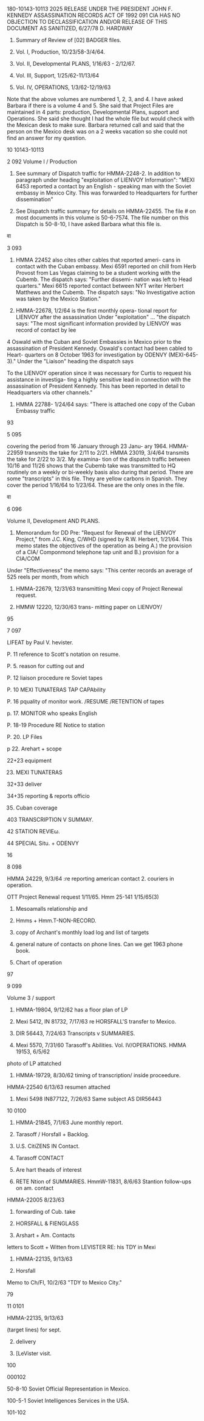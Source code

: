180-10143-10113 2025 RELEASE UNDER THE PRESIDENT JOHN F. KENNEDY ASSASSINATION RECORDS ACT OF 1992 091
CIA HAS NO OBJECTION TO
DECLASSIFICATION AND/OR
RELEASE OF THIS DOCUMENT
AS SANITIZED,
6/27/78 D. HARDWAY

1.  Summary of Review of 
[02] BADGER files.

1.  Vol. I, Production, 10/23/58-3/4/64.

2.  Vol. Ⅱ, Developmental PLANS, 1/16/63 - 2/12/67.

3.  Vol. Ⅲ, Support, 1/25/62-11/13/64

4.  Vol. Ⅳ, OPERATIONS, 1/3/62-12/19/63

Note that the above volumes are numbered 1, 2, 3, and 4. I have asked Barbara if there is a volume 4 and 5. She said that Project Files are maintained in 4 parts: production, Developmental Plans, support and Operations. She said she thought I had the whole file but would check with the Mexican desk to make sure. Barbara returned call and said that the person on the Mexico desk was on a 2 weeks vacation so she could not find an answer for my question.

10
10143-10113

2 092
Volume I / Production

1.  See summary of Dispatch traffic for HMMA-2248-2. In addition to paragraph under heading "exploitation of LIENVOY Information": "MEXI 6453 reported a contact by an English - speaking man with the Soviet embassy in Mexico City. This was forwarded to Headquarters for further dissemination"

2.  See Dispatch traffic summary for details on HMMA-22455. The file # on most documents in this volume is 50-6-7574. The file number on this Dispatch is 50-8-10, I have asked Barbara what this file is.

वा

3 093

1.  HMMA 22452 also cites other cables that reported ameri- cans in contact with the Cuban embassy. Mexi 6591 reported on chill from Herb Provost from Las Vegas claiming to be a student working with the Cubemb. The dispatch says: "Further dissemi- nation was left to Head quarters." Mexi 6615 reported contact between NYT writer Herbert Matthews and the Cubemb. The dispatch says: "No Investigative action was taken by the Mexico Station."

2.  HMMA-22678, 1/2/64 is the first monthly opera- tional report for LIENVOY after the assassination Under "exploitation" ... "the dispatch says: "The most significant information provided by LIENVOY was record of contact by lee

4
Oswald with the Cuban and Soviet Embassies in Mexico prior to the assassination of President Kennedy. Oswald's contact had been cabled to Heart- quarters on 8 October 1963 for investigation by ODENVY (MEXI-645-3)." Under the "Liaison" heading the dispatch says

To the LIENVOY operation since it was necessary for Curtis to request his assistance in investiga- ting a highly sensitive lead in connection with the assassination of President Kennedy. This has been reported in detail to Headquarters via other channels."

1.  HMMA 22788- 1/24/64 says: "There is attached one copy of the Cuban Embassy traffic

93

5 095

covering the period from 16 January through 23 Janu- ary 1964. HMMA-22959 transmits the take for 2/11 to 2/21. HMMA 23019, 3/4/64 transmits the take for 2/22 to 3/2. My examina- tion of the dispatch traffic between 10/16 and 11/26 shows that the Cubemb take was transmitted to HQ routinely on a weekly or bi-weekly basis also during that period. There are some "transcripts" in this file. They are yellow carbons in Spanish. They cover the period 1/16/64 to 1/23/64. These are the only ones in the file.

वा

6 096

Volume Ⅱ, Development AND PLANS.

1.  Memorandum for DD Pre: "Request for Renewal of the LIENVOY Project," from J.C. King, C/WHD (signed by R.W. Herbert, 1/21/64. This memo states the objectives of the operation as being A.) the provision of a CIA/ Componmond telephone tap unit and B.) provision for a CIA/COM

Under "Effectiveness" the memo says: "This center records an average of 525 reels per month, from which

1.  HMMA-22679, 12/31/63 transmitting Mexi copy of Project Renewal request.

2.  HMMW 12220, 12/30/63 trans- mitting paper on LIENVOY/

95

7 097

LIFEAT by Paul V. hevister.

P. 11 reference to Scott's notation on resume.

P. 5. reason for cutting out and

P. 12 liaison procedure re Soviet tapes

P. 10 MEXI TUNATERAS TAP CAPAbility

P. 16 pquality of monitor work. /RESUME /RETENTION of tapes

p. 17. MONITOR who speaks English

P. 18-19 Procedure RE Notice to station

P. 20. LP Files

p 22. Arehart + scope

22+23 equipment

23. MEXI TUNATERAS

32+33 deliver

34+35 reporting & reports officio

35. Cuban coverage

403 TRANSCRIPTION V SUMMAY.

42 STATION REVIEω.

44 SPECIAL Situ. + ODENVY

16

8 098

HMMA 24229, 9/3/64
:re reporting american contact
2. couriers in operation.

OTT Project Renewal request 1/11/65. Hmm 25-141 1/15/65(3)

1. Mesoamalls relationship and

2. Hmms + Hmm.T-NON-RECORD.

3. copy of Archant's monthly load log and list of targets

4. general nature of contacts on phone lines. Can we get 1963 phone book.

5. Chart of operation

97

9 099

Volume 3 / support

1.  HMMA-19804, 9/12/62 has a floor plan of LP

2.  Mexi 5412, IN 81732, 7/17/63 re HORSFALL'S transfer to Mexico.

3.  DIR 56443, 7/24/63 Transcripts v SUMMARIES.

4.  Mexi 5570, 7/31/60 Tarasoff's Abilities.
Vol. Ⅳ/OPERATIONS.
HMMA 19153, 6/5/62

photo of LP attatched

1.  HMMA-19729, 8/30/62
timing of transcription/ inside proceedure.

HMMA-22540
6/13/63
resumen attached

1.  Mexi 5498 IN877122, 7/26/63 Same subject AS DIR56443

10 0100

1.  HMMA-21845, 7/1/63 June monthly report.

2.  Tarasoff / Horsfall + Backlog.

3.  U.S. CitiZENS IN Contact.

4.  Tarasoff CONTACT

5.  Are hart theads of interest

6.  RETE Ntion of SUMMARIES.
 HmmW-11831, 8/6/63 Stantion follow-ups on am. contact

HMMA-22005 8/23/63

1.  forwarding of Cub. take

2.  HORSFALL & FIENGLASS

3.  Arshart + Am. Contacts

 letters to Scott + Witten from LEVISTER RE: his TDY in Mexi

1.  HMMA-22135, 9/13/63

2.  Horsfall

 Memo to Ch/FI, 10/2/63 "TDY to Mexico City."

79

11 0101

HMMA-22135, 9/13/63

(target lines) for sept.

2.  delivery

3.  [LeVister visit.

100

000102

50-8-10
Soviet Official Representation
in Mexico.

100-5-1
Soviet Intelligences Services
in the USA.

101-102
